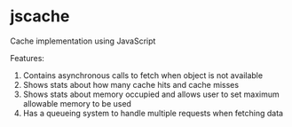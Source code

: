 jscache
=======

Cache implementation using JavaScript

Features:
  1. Contains asynchronous calls to fetch when object is not available
  2. Shows stats about how many cache hits and cache misses
  3. Shows stats about memory occupied and allows user to set maximum allowable memory to be used
  4. Has a queueing system to handle multiple requests when fetching data
  
